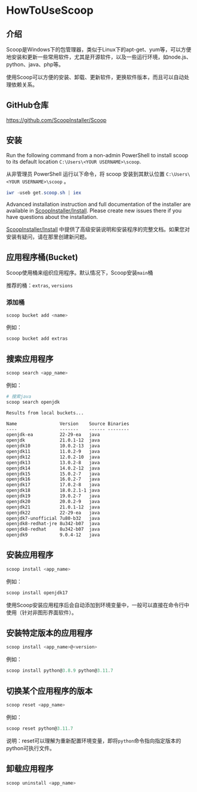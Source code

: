 # HowToUseScoop

## 介绍

Scoop是Windows下的包管理器，类似于Linux下的apt-get、yum等，可以方便地安装和更新一些常用软件，尤其是开源软件，以及一些运行环境，如node.js、python、java、php等。

使用Scoop可以方便的安装、卸载、更新软件，更换软件版本，而且可以自动处理依赖关系。

## GitHub仓库

<https://github.com/ScoopInstaller/Scoop>

## 安装

Run the following command from a non-admin PowerShell to install scoop to its default location `C:\Users\<YOUR USERNAME>\scoop`.

从非管理员 PowerShell 运行以下命令，将 scoop 安装到其默认位置 `C:\Users\<YOUR USERNAME>\scoop` 。

```powershell
iwr -useb get.scoop.sh | iex
```

Advanced installation instruction and full documentation of the installer are available in [ScoopInstaller/Install](https://github.com/ScoopInstaller/Install). Please create new issues there if you have questions about the installation.

[ScoopInstaller/Install](https://github.com/ScoopInstaller/Install) 中提供了高级安装说明和安装程序的完整文档。如果您对安装有疑问，请在那里创建新问题。

## 应用程序桶(Bucket)

Scoop使用桶来组织应用程序。默认情况下，Scoop安装`main`桶

推荐的桶：`extras`, `versions`

### 添加桶

```powershell
scoop bucket add <name>
```

例如：

```powershell
scoop bucket add extras
```

## 搜索应用程序

```powershell
scoop search <app_name>
```

例如：

```powershell
# 搜索java
scoop search openjdk
```

```txt
Results from local buckets...

Name                Version    Source Binaries
----                -------    ------ --------
openjdk-ea          22-29-ea   java
openjdk             21.0.1-12  java
openjdk10           10.0.2-13  java
openjdk11           11.0.2-9   java
openjdk12           12.0.2-10  java
openjdk13           13.0.2-8   java
openjdk14           14.0.2-12  java
openjdk15           15.0.2-7   java
openjdk16           16.0.2-7   java
openjdk17           17.0.2-8   java
openjdk18           18.0.2.1-1 java
openjdk19           19.0.2-7   java
openjdk20           20.0.2-9   java
openjdk21           21.0.1-12  java
openjdk22           22-29-ea   java
openjdk7-unofficial 7u80-b32   java
openjdk8-redhat-jre 8u342-b07  java
openjdk8-redhat     8u342-b07  java
openjdk9            9.0.4-12   java
```

## 安装应用程序

```powershell
scoop install <app_name>
```

例如：

```powershell
scoop install openjdk17
```

使用Scoop安装应用程序后会自动添加到环境变量中，一般可以直接在命令行中使用（针对非图形界面软件）。

## 安装特定版本的应用程序

```powershell
scoop install <app_name>@<version>
```

例如：

```powershell
scoop install python@3.8.9 python@3.11.7
```

## 切换某个应用程序的版本

```powershell
scoop reset <app_name>
```

例如：

```powershell
scoop reset python@3.11.7
```

说明：reset可以理解为重新配置环境变量，即将`python`命令指向指定版本的python可执行文件。

## 卸载应用程序

```powershell
scoop uninstall <app_name>
```
